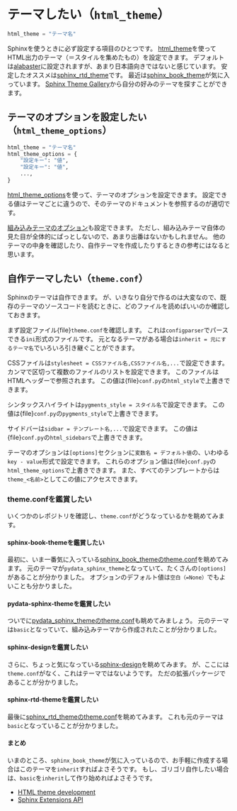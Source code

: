 # テーマしたい（``html_theme``）

```python
html_theme = "テーマ名"
```

Sphinxを使うときに必ず設定する項目のひとつです。
[html_theme](https://www.sphinx-doc.org/ja/master/usage/configuration.html#confval-html_theme)を使ってHTML出力のテーマ（＝スタイルを集めたもの）を設定できます。
デフォルトは[alabaster](https://alabaster.readthedocs.io/en/latest/)に設定されますが、あまり日本語向きではないと感じています。
安定したオススメは[sphinx_rtd_theme](https://sphinx-rtd-theme.readthedocs.io/en/stable/)です。
最近は[sphinx_book_theme](https://sphinx-book-theme.readthedocs.io/en/stable/)が気に入っています。
[Sphinx Theme Gallery](https://sphinx-themes.readthedocs.io/en/latest/)から自分の好みのテーマを探すことができます。

## テーマのオプションを設定したい（``html_theme_options``）

```python
html_theme = "テーマ名"
html_theme_options = {
    "設定キー": "値",
    "設定キー": "値",
    ...,
}
```

[html_theme_options](https://www.sphinx-doc.org/ja/master/usage/configuration.html#confval-html_theme_options)を使って、テーマのオプションを設定できます。
設定できる値はテーマごとに違うので、そのテーマのドキュメントを参照するのが適切です。

[組み込みテーマのオプション](https://www.sphinx-doc.org/ja/master/usage/theming.html#builtin-themes)も設定できます。
ただし、組み込みテーマ自体の見た目が全体的にぱっとしないので、あまり出番はないかもしれません。
他のテーマの中身を確認したり、自作テーマを作成したりするときの参考にはなると思います。

## 自作テーマしたい（``theme.conf``）

Sphinxのテーマは自作できます。
が、いきなり自分で作るのは大変なので、既存のテーマのソースコードを読むときに、どのファイルを読めばいいのか確認しておきます。

まず設定ファイル{file}`theme.conf`を確認します。
これは``configparser``でパースできる``ini``形式のファイルです。
元となるテーマがある場合は``inherit = 元にするテーマ名``でいろいろ引き継ぐことができます。

CSSファイルは``stylesheet = CSSファイル名,CSSファイル名,...``で設定できます。
カンマで区切って複数のファイルのリストを設定できます。
このファイルはHTMLヘッダーで参照されます。
この値は{file}`conf.py`の``html_style``で上書きできます。

シンタックスハイライトは``pygments_style = スタイル名``で設定できます。
この値は{file}`conf.py`の``pygments_style``で上書きできます。

サイドバーは``sidbar = テンプレート名,...``で設定できます。
この値は{file}`conf.py`の``html_sidebars``で上書きできます。

テーマのオプションは``[options]``セクションに``変数名 = デフォルト値``の、いわゆる``key - value``形式で設定できます。
これらのオプション値は{file}`conf.py`の``html_theme_options``で上書きできます。
また、すべてのテンプレートからは``theme_<名前>``としてこの値にアクセスできます。

### theme.confを鑑賞したい

いくつかのレポジトリを確認し、``theme.conf``がどうなっているかを眺めてみます。

#### sphinx-book-themeを鑑賞したい

最初に、いま一番気に入っている[sphinx_book_themeのtheme.conf](https://github.com/executablebooks/sphinx-book-theme/blob/master/src/sphinx_book_theme/theme/sphinx_book_theme/theme.conf)を眺めてみます。
元のテーマが``pydata_sphinx_theme``となっていて、たくさんの``[options]``があることが分かりました。
オプションのデフォルト値は``空白（=None）``でもよいことも分かりました。

#### pydata-sphinx-themeを鑑賞したい

ついでに[pydata_sphinx_themeのtheme.conf](https://github.com/pydata/pydata-sphinx-theme/blob/main/src/pydata_sphinx_theme/theme/pydata_sphinx_theme/theme.conf)も眺めてみましょう。
元のテーマは``basic``となっていて、組み込みテーマから作成されたことが分かりました。

#### sphinx-designを鑑賞したい

さらに、ちょっと気になっている[sphinx-design](https://github.com/executablebooks/sphinx-design)を眺めてみます。
が、ここには``theme.conf``がなく、これはテーマではないようです。
ただの拡張パッケージであることが分かりました。

#### sphinx-rtd-themeを鑑賞したい

最後に[sphinx_rtd_themeのtheme.conf](https://github.com/readthedocs/sphinx_rtd_theme/blob/master/sphinx_rtd_theme/theme.conf)を眺めてみます。
これも元のテーマは``basic``となっていることが分かりました。

#### まとめ

いまのところ、``sphinx_book_theme``が気に入っているので、お手軽に作成する場合はこのテーマを``inherit``すればよさそうです。
もし、ゴリゴリ自作したい場合は、``basic``を``inherit``して作り始めればよさそうです。

- [HTML theme development](https://www.sphinx-doc.org/ja/master/development/theming.html)
- [Sphinx Extensions API](https://www.sphinx-doc.org/ja/master/extdev/index.html#dev-extensions)
